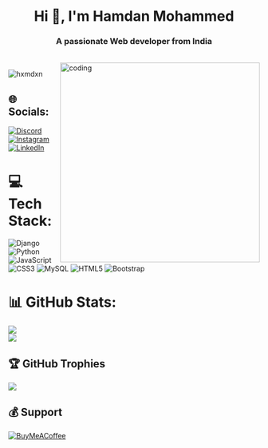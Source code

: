 <h1 align="center">Hi 👋, I'm Hamdan Mohammed</h1>
<h3 align="center">A passionate Web developer from India</h3><br>
<img align="right" alt="coding" width="400" src="https://www.fegno.com/wp-content/uploads/2022/03/web-development-company-in-kochi.gif">

<p align="left"> <img src="https://komarev.com/ghpvc/?username=hxmdxn&label=Profile%20views&color=0e75b6&style=flat" alt="hxmdxn" /> </p>
<h2> 🌐 Socials:</h2>

[![Discord](https://img.shields.io/badge/Discord-%237289DA.svg?logo=discord&logoColor=white)](http://discordapp.com/users/770256046866038844) [![Instagram](https://img.shields.io/badge/Instagram-%23E4405F.svg?logo=Instagram&logoColor=white)](https://www.instagram.com/hxmdx.n/?hl=en) [![LinkedIn](https://img.shields.io/badge/LinkedIn-%230077B5.svg?logo=linkedin&logoColor=white)](https://www.linkedin.com/in/hamdan-mohammed-3b88a225b/) 



# 💻 Tech Stack:
![Django](https://img.shields.io/badge/django-%23092E20.svg?style=for-the-badge&logo=django&logoColor=white) ![Python](https://img.shields.io/badge/python-3670A0?style=for-the-badge&logo=python&logoColor=ffdd54) ![JavaScript](https://img.shields.io/badge/javascript-%23323330.svg?style=for-the-badge&logo=javascript&logoColor=%23F7DF1E) ![CSS3](https://img.shields.io/badge/css3-%231572B6.svg?style=for-the-badge&logo=css3&logoColor=white) ![MySQL](https://img.shields.io/badge/mysql-%2300000f.svg?style=for-the-badge&logo=mysql&logoColor=white) ![HTML5](https://img.shields.io/badge/html5-%23E34F26.svg?style=for-the-badge&logo=html5&logoColor=white) ![Bootstrap](https://img.shields.io/badge/bootstrap-%238511FA.svg?style=for-the-badge&logo=bootstrap&logoColor=white)
# 📊 GitHub Stats:
![](https://github-readme-stats.vercel.app/api?username=Hxmdxn&theme=dark&hide_border=true&include_all_commits=true&count_private=true)<br/>
![](https://github-readme-streak-stats.herokuapp.com/?user=Hxmdxn&theme=dark&hide_border=true)<br/>


## 🏆 GitHub Trophies
![](https://github-profile-trophy.vercel.app/?username=Hxmdxn&theme=radical&no-frame=true&no-bg=false&margin-w=4)




  ## 💰 Support
  [![BuyMeACoffee](https://img.shields.io/badge/Buy%20Me%20a%20Coffee-ffdd00?style=for-the-badge&logo=buy-me-a-coffee&logoColor=black)](https://buymeacoffee.com/https://www.buymeacoffee.com/hxmdxn) 

  
<!-- Proudly created with GPRM ( https://gprm.itsvg.in ) -->
